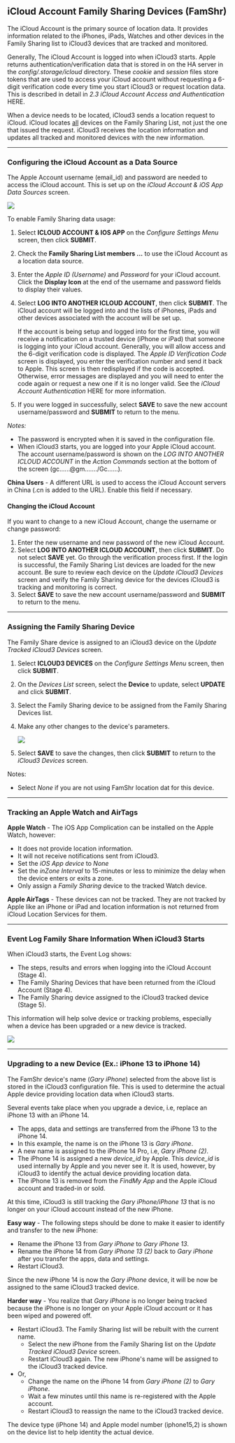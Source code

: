## iCloud Account Family Sharing Devices  (FamShr) <!-- {docsify-ignore} -->

The iCloud Account is the primary source of location data. It provides information related to the iPhones, iPads, Watches  and other devices in the Family Sharing list to iCloud3 devices that are tracked and monitored.

Generally, The iCloud Account is logged into when iCloud3 starts. Apple returns authentication/verification data that is stored in  on the HA server in the *config/.storage/icloud* directory. These *cookie* and *session* files store tokens that are used to access your iCloud account without requesting a 6-digit verification code every time you start iCloud3 or request location data. This is described in detail in *2.3 iCloud Account Access and Authentication* HERE.

When a device needs to be located, iCloud3 sends a location request to iCloud. iCloud locates <u>all</u> devices on the Family Sharing List, not just the one that issued the request. iCloud3 receives the location information and updates all tracked and monitored devices with the new information.


------
### Configuring the iCloud Account as a Data Source

The Apple Account username (email_id) and password are needed to access the iCloud account. This is set up on the *iCloud Account & iOS App Data Sources* screen.

![](../images/cf-data-sources.png)

To enable Family Sharing data usage:
1. Select  **ICLOUD ACCOUNT & IOS APP** on the *Configure Settings Menu* screen, then click **SUBMIT**.
2. Check the **Family Sharing List members ...** to use the iCloud Account as a location data source.
3. Enter the *Apple ID (Username)* and *Password* for your iCloud account. Click the **Display Icon** at the end of the username and password fields to display their values. 
4. Select **LOG INTO ANOTHER ICLOUD ACCOUNT**, then click **SUBMIT**.  The iCloud account will be logged into and the lists of iPhones, iPads and other devices associated with the account will be set up. 

   If the account is being setup and logged into for the first time, you will receive a notification on a trusted device (iPhone or iPad) that someone is logging into your iCloud account. Generally, you will allow access and the 6-digit verification code is displayed. The *Apple ID Verification Code* screen is displayed, you enter the verification number and send it back to Apple. This screen is then redisplayed if the code is accepted. Otherwise, error messages are displayed and you will need to enter the code again or request a new one if it is no longer valid. See the *iCloud Account Authentication* HERE for more information.
5. If you were logged in successfully, select **SAVE** to save the new account username/password and **SUBMIT** to return to the menu. 

*Notes:*
- The password is encrypted when it is saved in the configuration file.
- When iCloud3 starts, you are logged into your Apple iCloud account. The account username/password is shown on the *LOG INTO ANOTHER ICLOUD ACCOUNT* in the *Action Commands* section at the bottom of the screen (gc......@gm......./Gc......). 

**China Users** - A different URL is used to access the iCloud Account servers in China (.cn is added to the URL). Enable this field if necessary.


#### Changing the iCloud Account  <!-- {docsify-ignore} -->

If you want to change to a new iCloud Account, change the username or change password:
1. Enter the new username and new password of the new iCloud Account.
2. Select **LOG INTO ANOTHER ICLOUD ACCOUNT**, then click **SUBMIT**. Do not select **SAVE** yet. Go through the verification process first.
   If the login is successful, the Family Sharing List devices are loaded for the new account. Be sure to review each device on the *Update iCloud3 Devices* screen and verify the Family Sharing device for the devices iCloud3 is tracking and monitoring is correct.
3. Select **SAVE** to save the new account username/password and **SUBMIT** to return to the menu. 



------
### Assigning the Family Sharing Device

The Family Share device is assigned to an iCloud3 device on the *Update Tracked iCloud3 Devices* screen. 
1. Select  **ICLOUD3 DEVICES** on the *Configure Settings Menu* screen, then click **SUBMIT**.
2. On the *Devices List* screen, select the **Device** to update, select **UPDATE** and click **SUBMIT**.
3. Select the Family Sharing device to be assigned from the Family Sharing Devices list.
4. Make any other changes to the device's parameters.

   ![](../images/cf-device-update-famshr.png)

5. Select **SAVE** to save the changes, then click **SUBMIT** to return to the *iCloud3 Devices* screen.

Notes:
- Select *None* if you are not using FamShr location dat for this device.



------
### Tracking an Apple Watch and AirTags

**Apple Watch** - The iOS App Complication can be installed on the Apple Watch, however:
- It does not provide location information.
- It will not receive notifications sent from iCloud3.
- Set the *iOS App device* to *None*
- Set the *inZone Interval* to 15-minutes or less to minimize the delay when the device enters or exits a zone.
- Only assign a *Family Sharing* device to the tracked Watch device.

**Apple AirTags** - These devices can not be tracked. They are not tracked by Apple like an iPhone or iPad and location information is not returned from iCloud Location Services for them.



------

### Event Log Family Share Information When iCloud3 Starts

When iCloud3 starts, the Event Log shows:
- The steps, results and errors when logging into the iCloud Account (Stage 4).
- The Family Sharing Devices that have been returned from the iCloud Account (Stage 4).
- The Family Sharing device assigned to the iCloud3 tracked device (Stage 5).

This information will help solve device or tracking problems, especially when a device has been upgraded or a new device is tracked.

![](../images/evlog-stage-4-5-famshr.png)


------
### Upgrading to a new Device (Ex.: iPhone 13 to iPhone 14)

The FamShr device's name (*Gary iPhone*) selected from the above list is stored in the iCloud3 configuration file. This is used to determine the actual Apple device providing location data when iCloud3 starts.

Several events take place when you upgrade a device, i.e, replace an iPhone 13 with an iPhone 14. 
- The apps, data and settings are transferred from the iPhone 13 to the iPhone 14.
- In this example, the name is on the iPhone 13 is *Gary iPhone*. 
- A new name is assigned to the iPhone 14 Pro, i.e, *Gary iPhone (2)*.
- The iPhone 14 is assigned a new *device_id* by Apple. This *device_id* is used internally by Apple and you never see it. It is used, however, by iCloud3 to identify the actual device providing location data.
- The iPhone 13 is removed from the *FindMy App* and the Apple iCloud account and traded-in or sold.

At this time, iCloud3 is still tracking the *Gary iPhone/iPhone 13* that is no longer on your iCloud account instead of the new iPhone.

**Easy way** - The following steps should be done to make it easier to identify and transfer to the new iPhone:
- Rename the iPhone 13 from *Gary iPhone* to *Gary iPhone 13*. 
- Rename the iPhone 14 from *Gary iPhone 13 (2)* back to *Gary iPhone* after you transfer the apps, data and settings.
- Restart iCloud3.

Since the new iPhone 14 is now the *Gary iPhone* device, it will be now be assigned to the same iCloud3 tracked device.

**Harder way** - You realize that *Gary iPhone* is no longer being tracked because the iPhone is no longer on your Apple iCloud account or it has been wiped and powered off. 
- Restart iCloud3. The Family Sharing list will be rebuilt with the current name.
  - Select the new iPhone from the Family Sharing list on the *Update Tracked iCloud3 Device* screen. 
  - Restart iCloud3 again. The new iPhone's name will be assigned to the iCloud3 tracked device.
- Or, 
  - Change the name on the iPhone 14 from *Gary iPhone (2)* to *Gary iPhone*.
  - Wait a few minutes until this name is re-registered with the Apple account.
  - Restart iCloud3 to reassign the name to the iCloud3 tracked device.

The device type (iPhone 14) and Apple model number (iphone15,2) is shown on the device list to help identity the actual device.

